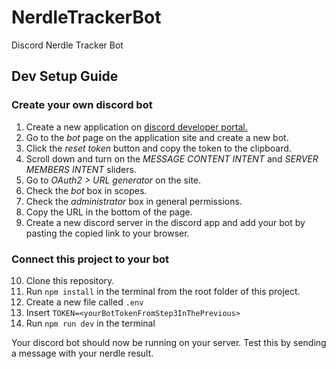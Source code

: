 # NerdleTrackerBot

Discord Nerdle Tracker Bot

## Dev Setup Guide

### Create your own discord bot

1. Create a new application on [discord developer portal.](https://discord.com/developers/applications)
2. Go to the *bot* page on the application site and create a new bot.
3. Click the *reset token* button and copy the token to the clipboard.
4. Scroll down and turn on the *MESSAGE CONTENT INTENT* and *SERVER MEMBERS INTENT* sliders.
5. Go to *OAuth2 > URL generator* on the site.
6. Check the *bot* box in scopes.
7. Check the *administrator* box in general permissions.
8. Copy the URL in the bottom of the page.
9. Create a new discord server in the discord app and add your bot by pasting the copied link to your browser.

### Connect this project to your bot

10. Clone this repository.
12. Run `npm install` in the terminal from the root folder of this project.
13. Create a new file called `.env`
14. Insert `TOKEN=<yourBotTokenFromStep3InThePrevious>`
15. Run `npm run dev` in the terminal

Your discord bot should now be running on your server. Test this by sending a message with your nerdle result.
